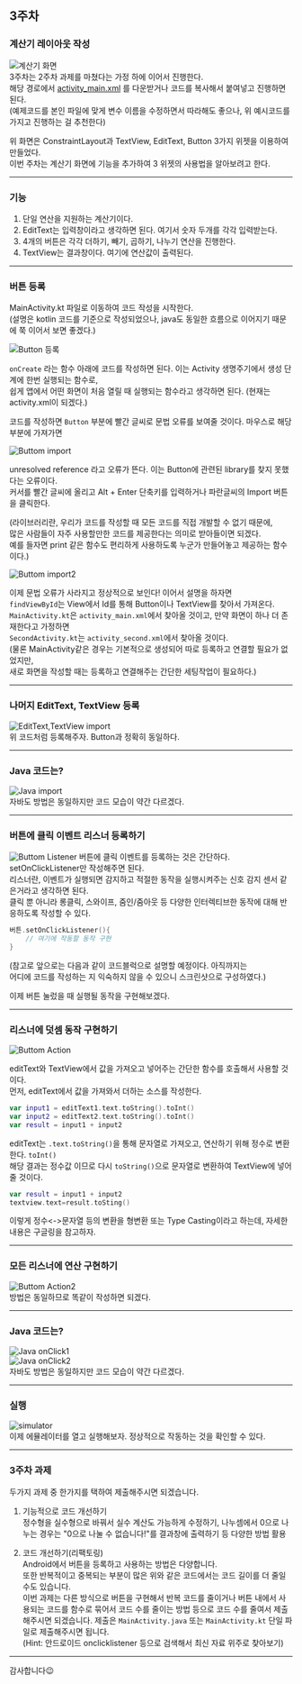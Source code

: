 ## 3주차 

### 계산기 레이아웃 작성 
![계산기 화면](./img/layout1.png)  
3주차는 2주차 과제를 마쳤다는 가정 하에 이어서 진행한다.  
해당 경로에서 [activity_main.xml](https://github.com/alom-sejong/2022_1_AlomMentorship/blob/main/3%EC%A3%BC%EC%B0%A8/3%EC%A3%BC%EC%B0%A8%20%ED%95%99%EC%8A%B5%EC%9E%90%EB%A3%8C/activity_main.xml) 를 다운받거나 코드를 복사해서 붙여넣고 진행하면 된다.  
(예제코드를 본인 파일에 맞게 변수 이름을 수정하면서 따라해도 좋으나, 위 예시코드를 가지고 진행하는 걸 추천한다)  

위 화면은 ConstraintLayout과 TextView, EditText, Button 3가지 위젯을 이용하여 만들었다.  
이번 주차는 계산기 화면에 기능을 추가하여 3 위젯의 사용법을 알아보려고 한다.

---

### 기능
1. 단일 연산을 지원하는 계산기이다.
2. EditText는 입력창이라고 생각하면 된다. 여기서 숫자 두개를 각각 입력받는다.
3. 4개의 버튼은 각각 더하기, 빼기, 곱하기, 나누기 연산을 진행한다.
4. TextView는 결과창이다. 여기에 연산값이 출력된다.

---

### 버튼 등록
MainActivity.kt 파일로 이동하여 코드 작성을 시작한다.  
(설명은 kotlin 코드를 기준으로 작성되었으나, java도 동일한 흐름으로 이어지기 때문에 쭉 이어서 보면 좋겠다.)  

![Button 등록](./img/kotlin1.png)  

`onCreate` 라는 함수 아래에 코드를 작성하면 된다. 이는 Activity 생명주기에서 생성 단계에 한번 실행되는 함수로,  
쉽게 앱에서 어떤 화면이 처음 열릴 때 실행되는 함수라고 생각하면 된다. (현재는 activity.xml이 되겠다.)  

코드를 작성하면 `Button` 부분에 빨간 글씨로 문법 오류를 보여줄 것이다. 마우스로 해당 부분에 가져가면   

![Buttom import](./img/kotlin2.png)  

unresolved reference 라고 오류가 뜬다. 이는 Button에 관련된 library를 찾지 못했다는 오류이다.  
커서를 빨간 글씨에 올리고 Alt + Enter 단축키를 입력하거나 파란글씨의 Import 버튼을 클릭한다.  

(라이브러리란, 우리가 코드를 작성할 때 모든 코드를 직접 개발할 수 없기 때문에,  
많은 사람들이 자주 사용할만한 코드를 제공한다는 의미로 받아들이면 되겠다.  
예를 들자면 print 같은 함수도 편리하게 사용하도록 누군가 만들어놓고 제공하는 함수이다.)  

![Buttom import2](./img/kotlin3.png)  

이제 문법 오류가 사라지고 정상적으로 보인다! 이어서 설명을 하자면  
`findViewById`는 View에서 Id를 통해 Button이나 TextView를 찾아서 가져온다.  
`MainActivity.kt`은 `activity_main.xml`에서 찾아올 것이고, 만약 화면이 하나 더 존재한다고 가정하면  
`SecondActivity.kt`는 `activity_second.xml`에서 찾아올 것이다.  
(물론 MainActivity같은 경우는 기본적으로 생성되어 따로 등록하고 연결할 필요가 없었지만,   
새로 화면을 작성할 때는 등록하고 연결해주는 간단한 세팅작업이 필요하다.)   

---

### 나머지 EditText, TextView 등록
![EditText,TextView import](./img/kotlin4.png)  
위 코드처럼 등록해주자. Button과 정확히 동일하다.   

---

### Java 코드는?
![Java import](./img/java1.png)  
자바도 방법은 동일하지만 코드 모습이 약간 다르겠다.  

---

### 버튼에 클릭 이벤트 리스너 등록하기
![Buttom Listener](./img/kotlin5.png) 
버튼에 클릭 이벤트를 등록하는 것은 간단하다. setOnClickListener만 작성해주면 된다.  
리스너란, 이벤트가 실행되면 감지하고 적절한 동작을 실행시켜주는 신호 감지 센서 같은거라고 생각하면 된다.  
클릭 뿐 아니라 롱클릭, 스와이프, 줌인/줌아웃 등 다양한 인터렉티브한 동작에 대해 반응하도록 작성할 수 있다.  

```kotlin
버튼.setOnClickListener(){
    // 여기에 작동할 동작 구현
}
```

(참고로 앞으로는 다음과 같이 코드블럭으로 설명할 예정이다. 아직까지는  
어디에 코드를 작성하는 지 익숙하지 않을 수 있으니 스크린샷으로 구성하였다.)  

이제 버튼 눌렀을 때 실행될 동작을 구현해보겠다.

---

### 리스너에 덧셈 동작 구현하기
![Buttom Action](./img/kotlin5.png)  

editText와 TextView에서 값을 가져오고 넣어주는 간단한 함수를 호출해서 사용할 것이다.  
먼저, editText에서 값을 가져와서 더하는 소스를 작성한다.  

```kotlin
var input1 = editText1.text.toString().toInt()
var input2 = editText2.text.toString().toInt()
var result = input1 + input2
```

editText는 `.text.toString()`을 통해 문자열로 가져오고, 연산하기 위해 정수로 변환한다. `toInt()`  
해당 결과는 정수값 이므로 다시 `toString()`으로 문자열로 변환하여 TextView에 넣어줄 것이다.  
```kotlin
var result = input1 + input2
textview.text=result.toSting()
```
이렇게 정수<->문자열 등의 변환을 형변환 또는 Type Casting이라고 하는데, 자세한 내용은 구글링을 참고하자.  

---

### 모든 리스너에 연산 구현하기
![Buttom Action2](./img/kotlin6.png)   
방법은 동일하므로 똑같이 작성하면 되겠다.  

---

### Java 코드는?
![Java onClick1](./img/java2.png)  
![Java onClick2](./img/java3.png)  
자바도 방법은 동일하지만 코드 모습이 약간 다르겠다.  

---


### 실행 
![simulator](./img/simulator1.png)   
이제 에뮬레이터를 열고 실행해보자. 정상적으로 작동하는 것을 확인할 수 있다.  

---

### 3주차 과제
두가지 과제 중 한가지를 택하여 제출해주시면 되겠습니다.
1. 기능적으로 코드 개선하기  
정수형을 실수형으로 바꿔서 실수 계산도 가능하게 수정하기, 나누셈에서 0으로 나누는 경우는 "0으로 나눌 수 없습니다!"를 결과창에 출력하기 등 다양한 방법 활용  

2. 코드 개선하기(리팩토링)    
Android에서 버튼을 등록하고 사용하는 방법은 다양합니다.  
또한 반복적이고 중복되는 부분이 많은 위와 같은 코드에서는 코드 길이를 더 줄일 수도 있습니다.  
이번 과제는 다른 방식으로 버튼을 구현해서 반복 코드를 줄이거나 버튼 내에서 사용되는 코드를 함수로 묶어서 코드 수를 줄이는 방법 등으로
코드 수를 줄여서 제출해주시면 되겠습니다. 제출은 `MainActivity.java` 또는 `MainActivity.kt` 단일 파일로 제출해주시면 됩니다.  
(Hint: 안드로이드 onclicklistener 등으로 검색해서 최신 자료 위주로 찾아보기)  

---

감사합니다😉


